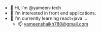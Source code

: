 - 👋 Hi, I’m @yameen-tech
- 👀 I’m interested in front end applications.
- 🌱 I’m currently learning react+java ...
  - 📫 yameenshaikh780@gmail.com
